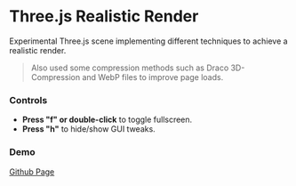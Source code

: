# Three.js Realistic Render

Experimental Three.js scene implementing different techniques to achieve a realistic render.

> Also used some compression methods such as Draco 3D-Compression and WebP files to improve page loads.

### Controls

- **Press "f" or double-click** to toggle fullscreen.
- **Press "h"** to hide/show GUI tweaks.

### Demo

[Github Page](https://chrismaldona2.github.io/threejs-realistic-render/)
